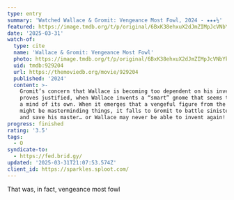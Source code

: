 ```yaml
---
type: entry
summary: 'Watched Wallace & Gromit: Vengeance Most Fowl, 2024 - ★★★½'
featured: https://image.tmdb.org/t/p/original/6BxK38ehxuX2dJmZIMpJcVNbYks.jpg
date: '2025-03-31'
watch-of:
  type: cite
  name: 'Wallace & Gromit: Vengeance Most Fowl'
  photo: https://image.tmdb.org/t/p/original/6BxK38ehxuX2dJmZIMpJcVNbYks.jpg
  uid: tmdb:929204
  url: https://themoviedb.org/movie/929204
  published: '2024'
  content: >-
    Gromit’s concern that Wallace is becoming too dependent on his inventions
    proves justified, when Wallace invents a “smart” gnome that seems to develop
    a mind of its own. When it emerges that a vengeful figure from the past
    might be masterminding things, it falls to Gromit to battle sinister forces
    and save his master… or Wallace may never be able to invent again!
progress: finished
rating: '3.5'
tags:
  - O
syndicate-to:
  - https://fed.brid.gy/
updated: '2025-03-31T21:07:53.574Z'
client_id: https://sparkles.sploot.com/
---
```

That was, in fact, vengeance most fowl
